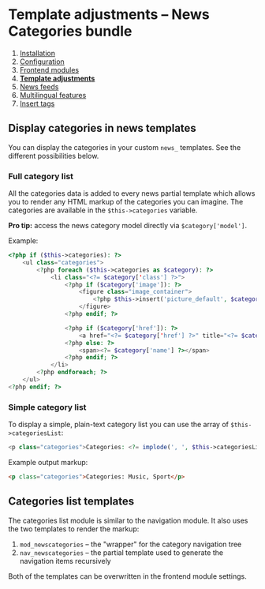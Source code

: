 # Template adjustments – News Categories bundle

1. [Installation](installation.md)
2. [Configuration](configuration.md)
3. [Frontend modules](frontend-modules.md)
4. [**Template adjustments**](template-adjustments.md)
5. [News feeds](news-feeds.md)
6. [Multilingual features](multilingual-features.md)
7. [Insert tags](insert-tags.md)


## Display categories in news templates

You can display the categories in your custom `news_` templates. See the different possibilities below.

### Full category list

All the categories data is added to every news partial template which allows you to render any HTML markup 
of the categories you can imagine. The categories are available in the `$this->categories` variable.

**Pro tip:** access the news category model directly via `$category['model']`.

Example:

```php
<?php if ($this->categories): ?>
    <ul class="categories">
        <?php foreach ($this->categories as $category): ?>
            <li class="<?= $category['class'] ?>">
                <?php if ($category['image']): ?>
                    <figure class="image_container">
                        <?php $this->insert('picture_default', $category['image']['picture']) ?>
                    </figure>
                <?php endif; ?>

                <?php if ($category['href']): ?>
                    <a href="<?= $category['href'] ?>" title="<?= $category['linkTitle'] ?>"><?= $category['name'] ?></a>
                <?php else: ?>
                    <span><?= $category['name'] ?></span>
                <?php endif; ?>
            </li>
        <?php endforeach; ?>
    </ul>
<?php endif; ?>
```

### Simple category list

To display a simple, plain-text category list you can use the array of `$this->categoriesList`: 

```php
<p class="categories">Categories: <?= implode(', ', $this->categoriesList) ?></p>
```

Example output markup:

```html
<p class="categories">Categories: Music, Sport</p>
```


## Categories list templates

The categories list module is similar to the navigation module. It also uses the two templates to render the markup:

1. `mod_newscategories` – the "wrapper" for the category navigation tree
2. `nav_newscategories` – the partial template used to generate the navigation items recursively

Both of the templates can be overwritten in the frontend module settings.
